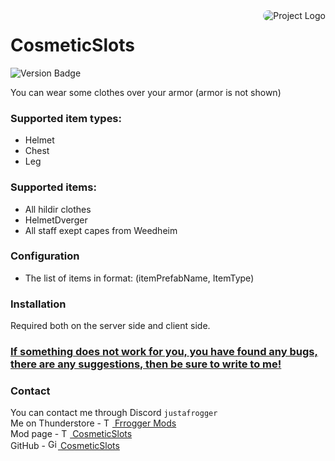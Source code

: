 <img src="https://gcdn.thunderstore.io/live/repository/icons/Frogger-CosmeticSlots-1.5.0.png.128x128_q95.png" align="right" alt="Project Logo" style="border-radius: 10px;">

# CosmeticSlots<br>

![Version Badge](https://img.shields.io/badge/version-1.6.0-green.svg)

You can wear some clothes over your armor (armor is not shown) <br>

### Supported item types:

- Helmet
- Chest
- Leg

### Supported items:

- All hildir clothes
- HelmetDverger
- All staff exept capes from Weedheim

### Configuration
- The list of items in format: (itemPrefabName, ItemType)

### Installation
Required both on the server side and client side.

### <ins>If something does not work for you, you have found any bugs, there are any suggestions, then be sure to write to me!</ins>

### Contact

You can contact me through Discord `justafrogger`<br>
Me on Thunderstore - <a href="https://valheim.thunderstore.io/package/Frogger/">
<img alt="Thunderstore Logo" src="https://gcdn.thunderstore.io/live/community/valheim/PNG_color_logo_only_1_transparent.png" width="14"/>
Frrogger Mods</a><br>
Mod page - <a href="https://valheim.thunderstore.io/package/Frogger/CosmeticSlots/">
<img alt="Thunderstore Logo" src="https://gcdn.thunderstore.io/live/community/valheim/PNG_color_logo_only_1_transparent.png" width="14"/>
CosmeticSlots</a><br>
GitHub - <a href="https://github.com/FroggerHH/CosmeticSlots">
<img alt="GitHub Logo" src="https://github.githubassets.com/assets/pinned-octocat-093da3e6fa40.svg" width="16"/>
CosmeticSlots</a><br> 